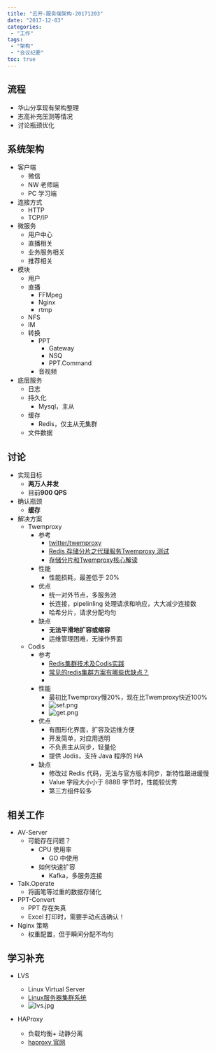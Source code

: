 ```yaml
---
title: "云开-服务端架构-20171203"
date: "2017-12-03"
categories:
 - "工作"
tags:
 - "架构"
 - "会议纪要"
toc: true
---
```



## 流程
- 华山分享现有架构整理
- 志高补充压测等情况
- 讨论瓶颈优化

## 系统架构
- 客户端
	- 微信
	- NW 老师端
	- PC 学习端
- 连接方式
	- HTTP
	- TCP/IP
- 微服务
	- 用户中心
	- 直播相关
	- 业务服务相关
	- 推荐相关
- 模块
	- 用户
	- 直播
		- FFMpeg
		- Nginx
		- rtmp
	- NFS
	- IM
	- 转换
		- PPT
			- Gateway
			- NSQ
			- PPT.Command
		- 音视频
- 底层服务
	- 日志
	- 持久化
		- Mysql，主从
	- 缓存
		- Redis，仅主从无集群
	- 文件数据


## 讨论
- 实现目标
	- **两万人并发**
	- 目前**900 QPS**
- 确认瓶颈
	- **缓存**
- 解决方案
	- Twemproxy
		- 参考
			- [twitter/twemproxy](https://github.com/twitter/twemproxy)
			- [Redis 存储分片之代理服务Twemproxy 测试](http://blog.jiguang.cn/redis-twemproxy-benchmark/)
			- [存储分片和Twemproxy核心解读](http://www.wzxue.com/存储分片和twemproxy核心解读/)
		- 性能
			- 性能损耗，最差低于 20%
		- 优点
			- 统一对外节点，多服务池
			- 长连接，pipelinling 处理请求和响应，大大减少连接数
			- 哈希分片，请求分配均匀
		- 缺点
			- **无法平滑地扩容或缩容**
			- 运维管理困难，无操作界面
	- Codis
		- 参考
			- [Redis集群技术及Codis实践](http://www.infoq.com/cn/articles/effective-ops-part-03)
			- [常见的redis集群方案有哪些优缺点？](http://www.talkwithtrend.com/Question/230779)
			- []()
		- 性能
			- 最初比Twemproxy慢20%，现在比Twemproxy快近100%
			- ![set.png](http://otzm88f21.bkt.clouddn.com/0342c17e-90d6-4608-bec6-f44c4b1aebc8.png)
			- ![get.png](http://otzm88f21.bkt.clouddn.com/25796502-b7e6-43e0-9d2f-0a2506b60133.png)
		- 优点
			- 有图形化界面，扩容及运维方便
			- 开发简单，对应用透明
			- 不负责主从同步，轻量伦
			- 提供 Jodis，支持 Java 程序的 HA
		- 缺点
			- 修改过 Redis 代码，无法与官方版本同步，新特性跟进缓慢
			- Value 字段大小小于 888B 字节时，性能较优秀
			- 第三方组件较多


## 相关工作
- AV-Server 
	- 可能存在问题？
		- CPU 使用率
			- GO 中使用
		- 如何快速扩容
			- Kafka，多服务连接
- Talk.Operate
	- 将画笔等过重的数据存储化
- PPT-Convert
	- PPT 存在失真
	- Excel 打印时，需要手动点选确认！
- Nginx 策略
	- 权重配置，但于瞬间分配不均匀

## 学习补充
- LVS
	- Linux Virtual Server
	- [Linux服务器集群系统](http://www.linuxvirtualserver.org/zh/lvs1.html)
	- ![lvs.jpg](http://otzm88f21.bkt.clouddn.com/3f9b9554-5774-429c-9589-44621443e182.jpg)

- HAProxy
	- 负载均衡+ 动静分离
	- [haproxy 官网](http://www.haproxy.org/)
